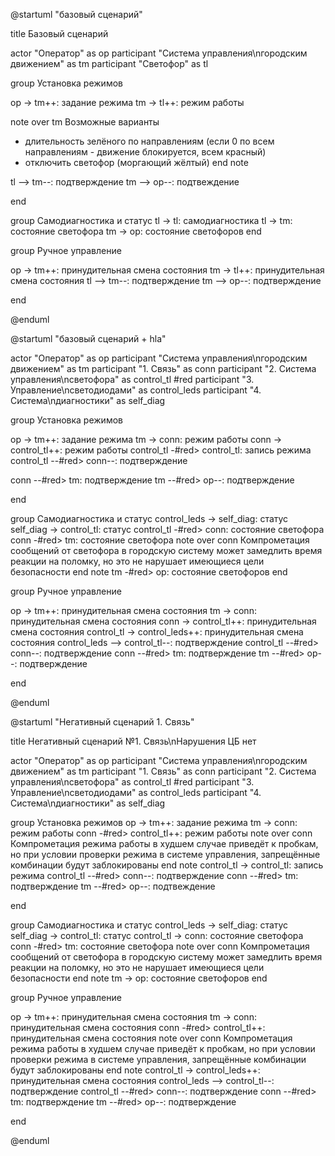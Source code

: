 @startuml "базовый сценарий"

title Базовый сценарий

actor "Оператор" as op
participant "Система управления\nгородским движением" as tm
participant "Светофор" as tl

group Установка режимов

op -> tm++: задание режима
tm -> tl++: режим работы

note over tm
Возможные варианты
- длительность зелёного по направлениям 
(если 0 по всем направлениям - движение блокируется, всем красный)
- отключить светофор (моргающий жёлтый)
end note

tl --> tm--: подтверждение
tm --> op--: подтвеждение

end

group Самодиагностика и статус
tl -> tl: самодиагностика
tl -> tm: состояние светофора
tm -> op: состояние светофоров
end

group Ручное управление

op -> tm++: принудительная смена состояния
tm -> tl++: принудительная смена состояния
tl --> tm--: подтверждение
tm --> op--: подтверждение

end

@enduml

@startuml "базовый сценарий + hla"

actor "Оператор" as op
participant "Система управления\nгородским движением" as tm
participant "1. Связь" as conn
participant "2. Система управления\nсветофора" as control_tl #red
participant "3. Управление\nсветодиодами" as control_leds
participant "4. Система\nдиагностики" as self_diag

group Установка режимов

op -> tm++: задание режима
tm -> conn: режим работы
conn -> control_tl++: режим работы
control_tl -#red> control_tl: запись режима
control_tl --#red> conn--: подтверждение

conn --#red> tm: подтверждение
tm --#red> op--: подтверждение

end

group Самодиагностика и статус
control_leds -> self_diag: статус
self_diag -> control_tl: статус 
control_tl -#red> conn: состояние светофора
conn -#red> tm: состояние светофора
note over conn 
Компрометация сообщений от светофора в городскую систему 
может замедлить время реакции на поломку, 
но это не нарушает имеющиеся цели безопасности
end note
tm -#red> op: состояние светофоров
end

group Ручное управление

op -> tm++: принудительная смена состояния
tm -> conn: принудительная смена состояния
conn -> control_tl++: принудительная смена состояния
control_tl -> control_leds++: принудительная смена состояния
control_leds --> control_tl--: подтверждение
control_tl --#red> conn--: подтверждение
conn --#red> tm: подтверждение
tm --#red> op--: подтверждение

end

@enduml

@startuml "Негативный сценарий 1. Связь"

title Негативный сценарий №1. Связь\nНарушения ЦБ нет

actor "Оператор" as op
participant "Система управления\nгородским движением" as tm
participant "1. Связь" as conn 
participant "2. Система управления\nсветофора" as control_tl #red
participant "3. Управление\nсветодиодами" as control_leds
participant "4. Система\nдиагностики" as self_diag

group Установка режимов
op -> tm++: задание режима
tm -> conn: режим работы
conn -#red> control_tl++: режим работы
note over conn 
Компрометация режима работы в худшем случае приведёт к пробкам, 
но при условии проверки режима в системе управления, 
запрещённые комбинации будут заблокированы
end note
control_tl -> control_tl: запись режима
control_tl --#red> conn--: подтверждение
conn --#red> tm: подтверждение
tm --#red> op--: подтвеждение

end

group Самодиагностика и статус
control_leds -> self_diag: статус
self_diag -> control_tl: статус 
control_tl -> conn: состояние светофора
conn -#red> tm: состояние светофора
note over conn 
Компрометация сообщений от светофора в городскую систему 
может замедлить время реакции на поломку, 
но это не нарушает имеющиеся цели безопасности
end note
tm -> op: состояние светофоров
end

group Ручное управление

op -> tm++: принудительная смена состояния
tm -> conn: принудительная смена состояния
conn -#red> control_tl++: принудительная смена состояния
note over conn 
Компрометация режима работы в худшем случае приведёт к пробкам, 
но при условии проверки режима в системе управления, 
запрещённые комбинации будут заблокированы
end note
control_tl -> control_leds++: принудительная смена состояния
control_leds --> control_tl--: подтверждение
control_tl --#red> conn--: подтверждение
conn --#red> tm: подтверждение
tm --#red> op--: подтверждение

end

@enduml
